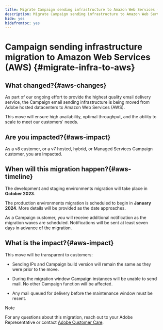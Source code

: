 ```yaml
---
title: Migrate Campaign sending infrastructure to Amazon Web Services (AWS)
description: Migrate Campaign sending infrastructure to Amazon Web Services (AWS)
hide: yes
hidefromtoc: yes
---
```


# Campaign sending infrastructure migration to Amazon Web Services (AWS) {#migrate-infra-to-aws}

## What changed?{#aws-changes}

As part of our ongoing effort to provide the highest quality email delivery service, the Campaign email sending infrastructure is being moved from Adobe hosted datacenters to Amazon Web Services (AWS). 

This move will ensure high availability, optimal throughput, and the ability to scale to meet our customers' needs.  

## Are you impacted?{#aws-impact}

As a v8 customer, or a v7 hosted, hybrid, or Managed Services Campaign customer, you are impacted.

## When will this migration happen?{#aws-timeline}

The development and staging environments migration will take place in **October 2023**. 

The production environments migration is scheduled to begin in **January 2024**. More details will be provided as the date approaches. 

As a Campaign customer, you will receive additional notification as the migration waves are scheduled. Notifications will be sent at least seven days in advance of the migration.

## What is the impact?{#aws-impact}

This move will be transparent to customers: 

* Sending IPs and Campaign build version will remain the same as they were prior to the move. 

* During the migration window Campaign instances will be unable to send mail. No other Campaign function will be affected. 

* Any mail queued for delivery before the maintenance window must be resent. 

>[!NOTE]
>
>For any questions about this migration, reach out to your Adobe Representative or contact [Adobe Customer Care](https://helpx.adobe.com/enterprise/admin-guide.html/enterprise/using/support-for-experience-cloud.ug.html).
>

 